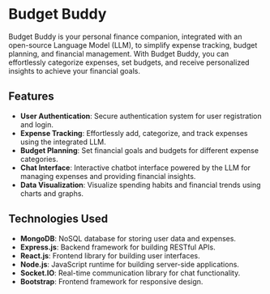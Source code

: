 # Budget Buddy

Budget Buddy is your personal finance companion, integrated with an open-source Language Model (LLM), to simplify expense tracking, budget planning, and financial management. With Budget Buddy, you can effortlessly categorize expenses, set budgets, and receive personalized insights to achieve your financial goals.

## Features

- **User Authentication**: Secure authentication system for user registration and login.
- **Expense Tracking**: Effortlessly add, categorize, and track expenses using the integrated LLM.
- **Budget Planning**: Set financial goals and budgets for different expense categories.
- **Chat Interface**: Interactive chatbot interface powered by the LLM for managing expenses and providing financial insights.
- **Data Visualization**: Visualize spending habits and financial trends using charts and graphs.

## Technologies Used

- **MongoDB**: NoSQL database for storing user data and expenses.
- **Express.js**: Backend framework for building RESTful APIs.
- **React.js**: Frontend library for building user interfaces.
- **Node.js**: JavaScript runtime for building server-side applications.
- **Socket.IO**: Real-time communication library for chat functionality.
- **Bootstrap**: Frontend framework for responsive design.
